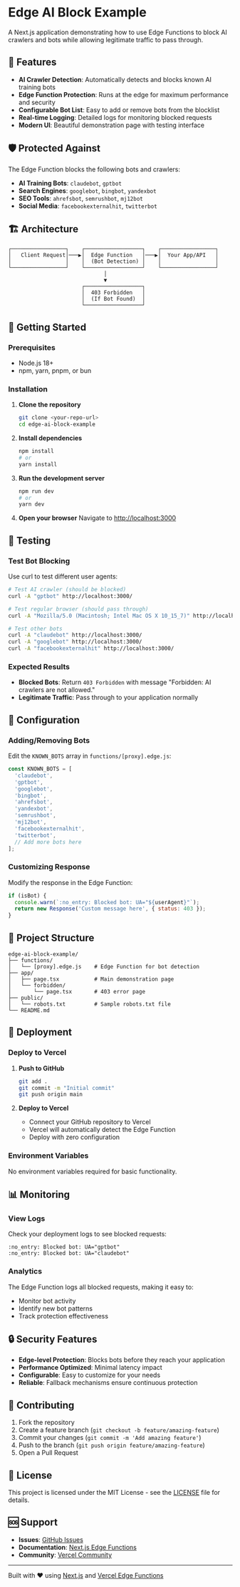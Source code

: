 # Edge AI Block Example

A Next.js application demonstrating how to use Edge Functions to block AI crawlers and bots while allowing legitimate traffic to pass through.

## 🚀 Features

- **AI Crawler Detection**: Automatically detects and blocks known AI training bots
- **Edge Function Protection**: Runs at the edge for maximum performance and security
- **Configurable Bot List**: Easy to add or remove bots from the blocklist
- **Real-time Logging**: Detailed logs for monitoring blocked requests
- **Modern UI**: Beautiful demonstration page with testing interface

## 🛡️ Protected Against

The Edge Function blocks the following bots and crawlers:

- **AI Training Bots**: `claudebot`, `gptbot`
- **Search Engines**: `googlebot`, `bingbot`, `yandexbot`
- **SEO Tools**: `ahrefsbot`, `semrushbot`, `mj12bot`
- **Social Media**: `facebookexternalhit`, `twitterbot`

## 🏗️ Architecture

```
┌─────────────────┐    ┌──────────────────┐    ┌─────────────────┐
│   Client Request│───▶│  Edge Function   │───▶│  Your App/API   │
│                 │    │  (Bot Detection) │    │                 │
└─────────────────┘    └──────────────────┘    └─────────────────┘
                              │
                              ▼
                       ┌──────────────────┐
                       │  403 Forbidden   │
                       │  (If Bot Found)  │
                       └──────────────────┘
```

## 🚀 Getting Started

### Prerequisites

- Node.js 18+ 
- npm, yarn, pnpm, or bun

### Installation

1. **Clone the repository**
   ```bash
   git clone <your-repo-url>
   cd edge-ai-block-example
   ```

2. **Install dependencies**
   ```bash
   npm install
   # or
   yarn install
   ```

3. **Run the development server**
   ```bash
   npm run dev
   # or
   yarn dev
   ```

4. **Open your browser**
   Navigate to [http://localhost:3000](http://localhost:3000)

## 🧪 Testing

### Test Bot Blocking

Use curl to test different user agents:

```bash
# Test AI crawler (should be blocked)
curl -A "gptbot" http://localhost:3000/

# Test regular browser (should pass through)
curl -A "Mozilla/5.0 (Macintosh; Intel Mac OS X 10_15_7)" http://localhost:3000/

# Test other bots
curl -A "claudebot" http://localhost:3000/
curl -A "googlebot" http://localhost:3000/
curl -A "facebookexternalhit" http://localhost:3000/
```

### Expected Results

- **Blocked Bots**: Return `403 Forbidden` with message "Forbidden: AI crawlers are not allowed."
- **Legitimate Traffic**: Pass through to your application normally

## 🔧 Configuration

### Adding/Removing Bots

Edit the `KNOWN_BOTS` array in `functions/[proxy].edge.js`:

```javascript
const KNOWN_BOTS = [
  'claudebot',
  'gptbot',
  'googlebot',
  'bingbot',
  'ahrefsbot',
  'yandexbot',
  'semrushbot',
  'mj12bot',
  'facebookexternalhit',
  'twitterbot',
  // Add more bots here
];
```

### Customizing Response

Modify the response in the Edge Function:

```javascript
if (isBot) {
  console.warn(`:no_entry: Blocked bot: UA="${userAgent}"`);
  return new Response('Custom message here', { status: 403 });
}
```

## 📁 Project Structure

```
edge-ai-block-example/
├── functions/
│   └── [proxy].edge.js    # Edge Function for bot detection
├── app/
│   ├── page.tsx           # Main demonstration page
│   └── forbidden/
│       └── page.tsx       # 403 error page
├── public/
│   └── robots.txt         # Sample robots.txt file
└── README.md
```

## 🚀 Deployment

### Deploy to Vercel

1. **Push to GitHub**
   ```bash
   git add .
   git commit -m "Initial commit"
   git push origin main
   ```

2. **Deploy to Vercel**
   - Connect your GitHub repository to Vercel
   - Vercel will automatically detect the Edge Function
   - Deploy with zero configuration

### Environment Variables

No environment variables required for basic functionality.

## 📊 Monitoring

### View Logs

Check your deployment logs to see blocked requests:

```
:no_entry: Blocked bot: UA="gptbot"
:no_entry: Blocked bot: UA="claudebot"
```

### Analytics

The Edge Function logs all blocked requests, making it easy to:
- Monitor bot activity
- Identify new bot patterns
- Track protection effectiveness

## 🔒 Security Features

- **Edge-level Protection**: Blocks bots before they reach your application
- **Performance Optimized**: Minimal latency impact
- **Configurable**: Easy to customize for your needs
- **Reliable**: Fallback mechanisms ensure continuous protection

## 🤝 Contributing

1. Fork the repository
2. Create a feature branch (`git checkout -b feature/amazing-feature`)
3. Commit your changes (`git commit -m 'Add amazing feature'`)
4. Push to the branch (`git push origin feature/amazing-feature`)
5. Open a Pull Request

## 📄 License

This project is licensed under the MIT License - see the [LICENSE](LICENSE) file for details.

## 🆘 Support

- **Issues**: [GitHub Issues](https://github.com/your-username/edge-ai-block-example/issues)
- **Documentation**: [Next.js Edge Functions](https://nextjs.org/docs/app/building-your-application/edge)
- **Community**: [Vercel Community](https://github.com/vercel/vercel/discussions)

---

Built with ❤️ using [Next.js](https://nextjs.org) and [Vercel Edge Functions](https://vercel.com/edge)
